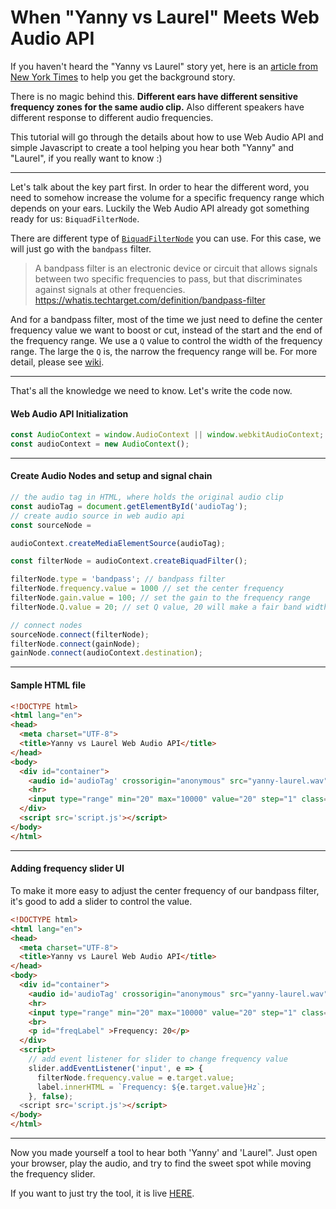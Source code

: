 # When "Yanny vs Laurel" Meets Web Audio API
If you haven't heard the "Yanny vs Laurel" story yet, here is an [article from New York Times](https://www.nytimes.com/2018/05/15/science/yanny-laurel.html) to help you get the background story.

There is no magic behind this. **Different ears have different sensitive frequency zones for the same audio clip.** Also different speakers have different response to different audio frequencies.

This tutorial will go through the details about how to use Web Audio API and simple Javascript to create a tool helping you hear both "Yanny" and "Laurel", if you really want to know :)

---

Let's talk about the key part first. In order to hear the different word, you need to somehow increase the volume for a specific frequency range which depends on your ears. Luckily the Web Audio API already got something ready for us: `BiquadFilterNode`.

There are different type of [`BiquadFilterNode`](https://developer.mozilla.org/en-US/docs/Web/API/BiquadFilterNode) you can use. For this case, we will just go with the `bandpass` filter.

> A bandpass filter is an electronic device or circuit that allows signals between two specific frequencies to pass, but that discriminates against signals at other frequencies. 
> https://whatis.techtarget.com/definition/bandpass-filter
> 

And for a bandpass filter, most of the time we just need to define the center frequency value we want to boost or cut, instead of the start and the end of the frequency range. We use a `Q` value to control the width of the frequency range. The large the `Q` is, the narrow the frequency range will be. For more detail, please see [wiki](https://en.wikipedia.org/wiki/Q_factor).

---

That's all the knowledge we need to know. Let's write the code now.

#### Web Audio API Initialization
```js
const AudioContext = window.AudioContext || window.webkitAudioContext;
const audioContext = new AudioContext();
```

---

#### Create Audio Nodes and setup and signal chain
```js
// the audio tag in HTML, where holds the original audio clip
const audioTag = document.getElementById('audioTag');
// create audio source in web audio api
const sourceNode = 

audioContext.createMediaElementSource(audioTag);

const filterNode = audioContext.createBiquadFilter();

filterNode.type = 'bandpass'; // bandpass filter
filterNode.frequency.value = 1000 // set the center frequency
filterNode.gain.value = 100; // set the gain to the frequency range
filterNode.Q.value = 20; // set Q value, 20 will make a fair band width for this case

// connect nodes
sourceNode.connect(filterNode);
filterNode.connect(gainNode);
gainNode.connect(audioContext.destination);
```

---

#### Sample HTML file
```html
<!DOCTYPE html>
<html lang="en">
<head>
  <meta charset="UTF-8">
  <title>Yanny vs Laurel Web Audio API</title>
</head>
<body>
  <div id="container">
    <audio id='audioTag' crossorigin="anonymous" src="yanny-laurel.wav" controls loop></audio>
    <hr>
    <input type="range" min="20" max="10000" value="20" step="1" class="slider" id="freqSlider">
  </div>
  <script src='script.js'></script>
</body>
</html>
```

---

#### Adding frequency slider UI
To make it more easy to adjust the center frequency of our bandpass filter, it's good to add a slider to control the value.

```html
<!DOCTYPE html>
<html lang="en">
<head>
  <meta charset="UTF-8">
  <title>Yanny vs Laurel Web Audio API</title>
</head>
<body>
  <div id="container">
    <audio id='audioTag' crossorigin="anonymous" src="yanny-laurel.wav" controls loop></audio>
    <hr>
    <input type="range" min="20" max="10000" value="20" step="1" class="slider" id="freqSlider">
    <br>
    <p id="freqLabel" >Frequency: 20</p>
  </div>
  <script>
    // add event listener for slider to change frequency value
    slider.addEventListener('input', e => {
      filterNode.frequency.value = e.target.value;
      label.innerHTML = `Frequency: ${e.target.value}Hz`;
    }, false);
  <script src='script.js'></script>
</body>
</html>
```

---

Now you made yourself a tool to hear both 'Yanny' and 'Laurel". Just open your browser, play the audio, and try to find the sweet spot while moving the frequency slider.

If you want to just try the tool, it is live [HERE](https://haochuan.github.io/yanny-vs-laurel/static/).



